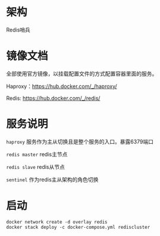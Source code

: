 # 架构

Redis哨兵

# 镜像文档

全部使用官方镜像，以挂载配置文件的方式配置容器里面的服务。

Haproxy：https://hub.docker.com/_/haproxy/

Redis: https://hub.docker.com/_/redis/

# 服务说明

`haproxy` 服务作为主从切换且是整个服务的入口。暴露6379端口

`redis master` redis主节点

`redis slave` redis从节点

`sentinel` 作为redis主从架构的角色切换

# 启动

```
docker network create -d overlay redis
docker stack deploy -c docker-compose.yml rediscluster
```
